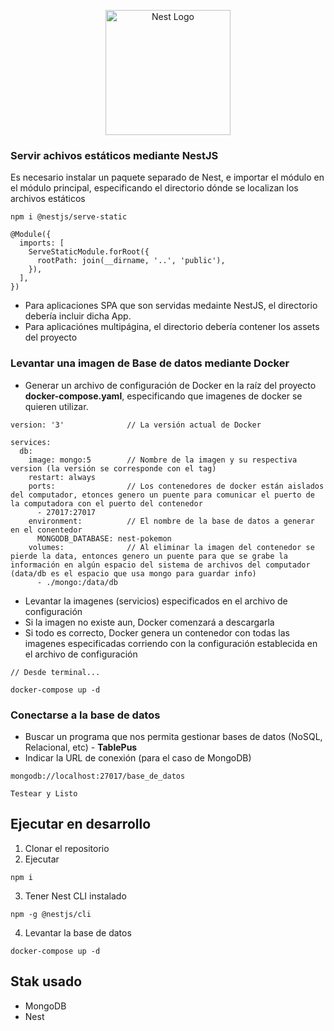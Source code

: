 <p align="center">
  <a href="http://nestjs.com/" target="blank"><img src="https://nestjs.com/img/logo-small.svg" width="200" alt="Nest Logo" /></a>
</p>

### Servir achivos estáticos mediante NestJS

Es necesario instalar un paquete separado de Nest, e importar el módulo en el módulo principal, especificando el directorio dónde se localizan los archivos estáticos

```
npm i @nestjs/serve-static

@Module({
  imports: [
    ServeStaticModule.forRoot({
      rootPath: join(__dirname, '..', 'public'),
    }),
  ],
})
```
- Para aplicaciones SPA que son servidas medainte NestJS, el directorio debería incluir dicha App.
- Para aplicaciónes multipágina, el directorio debería contener los assets del proyecto

### Levantar una imagen de Base de datos mediante Docker

- Generar un archivo de configuración de Docker en la raíz del proyecto **docker-compose.yaml**, especificando que imagenes de docker se quieren utilizar.

```
version: '3'              // La versión actual de Docker

services:
  db:
    image: mongo:5        // Nombre de la imagen y su respectiva version (la versión se corresponde con el tag)
    restart: always
    ports:                // Los contenedores de docker están aislados del computador, etonces genero un puente para comunicar el puerto de la computadora con el puerto del contenedor
      - 27017:27017
    environment:          // El nombre de la base de datos a generar en el conentedor
      MONGODB_DATABASE: nest-pokemon
    volumes:              // Al eliminar la imagen del contenedor se pierde la data, entonces genero un puente para que se grabe la información en algún espacio del sistema de archivos del computador (data/db es el espacio que usa mongo para guardar info)
      - ./mongo:/data/db
```

- Levantar la imagenes (servicios) especificados en el archivo de configuración
- Si la imagen no existe aun, Docker comenzará a descargarla
- Si todo es correcto, Docker genera un contenedor con todas las imagenes especificadas corriendo con la configuración establecida en el archivo de configuración

```
// Desde terminal...

docker-compose up -d
```

### Conectarse a la base de datos

- Buscar un programa que nos permita gestionar bases de datos (NoSQL, Relacional, etc) - **TablePus**
- Indicar la URL de conexión (para el caso de MongoDB)

```
mongodb://localhost:27017/base_de_datos

Testear y Listo
```

## Ejecutar en desarrollo

1. Clonar el repositorio
2. Ejecutar
```
npm i
```
3. Tener Nest CLI instalado
```
npm -g @nestjs/cli
```
4. Levantar la base de datos
```
docker-compose up -d
```

## Stak usado
* MongoDB
* Nest



